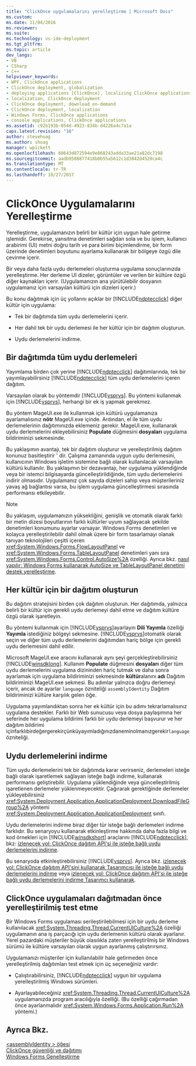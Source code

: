 ```yaml
---
title: "ClickOnce uygulamalarını yerelleştirme | Microsoft Docs"
ms.custom: 
ms.date: 11/04/2016
ms.reviewer: 
ms.suite: 
ms.technology: vs-ide-deployment
ms.tgt_pltfrm: 
ms.topic: article
dev_langs:
- VB
- CSharp
- C++
helpviewer_keywords:
- WPF, ClickOnce applications
- ClickOnce deployment, globalization
- deploying applications [ClickOnce], localizing ClickOnce applications
- localization, ClickOnce deployment
- ClickOnce deployment, download on-demand
- ClickOnce deployment, localization
- Windows Forms, ClickOnce applications
- console applications, ClickOnce applications
ms.assetid: c92b193b-054d-4923-834b-d4226a4c7a1a
caps.latest.revision: "16"
author: stevehoag
ms.author: shoag
manager: wpickett
ms.openlocfilehash: 60643d872594e9e868243adda33ae21a82dc7198
ms.sourcegitcommit: aadb9588877418b8b55a5612c1d3842d4520ca4c
ms.translationtype: MT
ms.contentlocale: tr-TR
ms.lasthandoff: 10/27/2017
---
```

# <a name="localizing-clickonce-applications"></a>ClickOnce Uygulamalarını Yerelleştirme
Yerelleştirme, uygulamanızın belirli bir kültür için uygun hale getirme işlemidir. Gerekirse, yansıtma denetimleri sağdan sola ve bu işlem, kullanıcı arabirimi (UI) metni doğru tarih ve para birimi biçimlendirme, bir form üzerinde denetimleri boyutunu ayarlama kullanarak bir bölgeye özgü dile çevirme içerir.  
  
 Bir veya daha fazla uydu derlemeleri oluşturma uygulama sonuçlarınızda yerelleştirme. Her derleme UI dizeler, görüntüler ve verilen bir kültüre özgü diğer kaynakları içerir. (Uygulamanızın ana yürütülebilir dosyanın uygulamanız için varsayılan kültürü için dizeleri içerir.)  
  
 Bu konu dağıtmak için üç yollarını açıklar bir [!INCLUDE[ndptecclick](../deployment/includes/ndptecclick_md.md)] diğer kültür için uygulama:  
  
-   Tek bir dağıtımda tüm uydu derlemelerini içerir.  
  
-   Her dahil tek bir uydu derlemesi ile her kültür için bir dağıtım oluşturun.  
  
-   Uydu derlemelerini indirme.  
  
## <a name="including-all-satellite-assemblies-in-a-deployment"></a>Bir dağıtımda tüm uydu derlemeleri  
 Yayımlama birden çok yerine [!INCLUDE[ndptecclick](../deployment/includes/ndptecclick_md.md)] dağıtımlarında, tek bir yayımlayabilirsiniz [!INCLUDE[ndptecclick](../deployment/includes/ndptecclick_md.md)] tüm uydu derlemelerini içeren dağıtım.  
  
 Varsayılan olarak bu yöntemdir [!INCLUDE[vsprvs](../code-quality/includes/vsprvs_md.md)]. Bu yöntemi kullanmak için [!INCLUDE[vsprvs](../code-quality/includes/vsprvs_md.md)], herhangi bir ek iş yapmak gerekmez.  
  
 Bu yöntem MageUI.exe ile kullanmak için kültürü uygulamanıza ayarlamalısınız **nötr** MageUI.exe içinde. Ardından, el ile tüm uydu derlemelerinin dağıtımınızda eklemeniz gerekir. MageUI.exe, kullanarak uydu derlemelerini ekleyebilirsiniz **Populate** düğmesini **dosyaları** uygulama bildiriminizi sekmesinde.  
  
 Bu yaklaşımın avantajı, tek bir dağıtım oluşturur ve yerelleştirilmiş dağıtım konunuz basitleştirir ' dir. Çalışma zamanında uygun uydu derlemesini, kullanıcının Windows işletim sistemine bağlı olarak kullanılacak varsayılan kültürü kullanılır. Bu yaklaşımın bir dezavantajı, her uygulama yüklendiğinde veya bir istemci bilgisayarda güncelleştirildiğinde, tüm uydu derlemelerini indirir olmasıdır. Uygulamanız çok sayıda dizeleri sahip veya müşterileriniz yavaş ağ bağlantısı varsa, bu işlem uygulama güncelleştirmesi sırasında performansı etkileyebilir.  
  
> [!NOTE]
>  Bu yaklaşım, uygulamanızın yüksekliğini, genişlik ve otomatik olarak farklı bir metin dizesi boyutlarının farklı kültürler uyum sağlayacak şekilde denetimleri konumunu ayarlar varsayar. Windows Forms denetimleri ve kolayca yerelleştirilebilir dahil olmak üzere bir form tasarlamayı olanak tanıyan teknolojileri çeşitli içeren <xref:System.Windows.Forms.FlowLayoutPanel> ve <xref:System.Windows.Forms.TableLayoutPanel> denetimleri yanı sıra <xref:System.Windows.Forms.Control.AutoSize%2A> özelliği.  Ayrıca bkz. [nasıl yapılır: Windows Forms kullanarak AutoSize ve TableLayoutPanel denetimi destek yerelleştirme](http://msdn.microsoft.com/library/1zkt8b33\(v=vs.110\)).  
  
## <a name="generate-one-deployment-for-each-culture"></a>Her kültür için bir dağıtım oluşturun  
 Bu dağıtım stratejisini birden çok dağıtım oluşturun. Her dağıtımda, yalnızca belirli bir kültür için gerekli uydu derlemeyi dahil etme ve dağıtım kültüre özgü olarak işaretleyin.  
  
 Bu yöntemi kullanmak için [!INCLUDE[vsprvs](../code-quality/includes/vsprvs_md.md)]ayarlayın **Dili Yayımla** özelliği **Yayımla** istediğiniz bölgeyi sekmesine. [!INCLUDE[vsprvs](../code-quality/includes/vsprvs_md.md)]otomatik olarak seçin ve diğer tüm uydu derlemelerini dağıtımdan hariç bölge için gerekli uydu derlemesini dahil edilir.  
  
 Microsoft MageUI.exe aracını kullanarak aynı şeyi gerçekleştirebilirsiniz [!INCLUDE[winsdklong](../deployment/includes/winsdklong_md.md)]. Kullanım **Populate** düğmesini **dosyaları** diğer tüm uydu derlemelerini uygulama dizininden hariç tutmak ve daha sonra ayarlamak için uygulama bildiriminizi sekmesinde **kültür**alanını **adı** Dağıtım bildiriminizi MageUI.exe sekmesi. Bu adımlar yalnızca doğru derlemeyi içerir, ancak de ayarlar `language` özniteliği `assemblyIdentity` Dağıtım bildiriminizi kültüre karşılık gelen öğe.  
  
 Uygulama yayımlandıktan sonra her ek kültür için bu adımı tekrarlamalısınız uygulama destekler. Farklı bir Web sunucusu veya dosya paylaşımına her seferinde her uygulama bildirimi farklı bir uydu derlemeyi başvurur ve her dağıtım bildirimi içinfarklıbirdeğergerekirçünküyayımladığınızdaneminolmanızgerekir`language`özniteliği.  
  
## <a name="downloading-satellite-assemblies-on-demand"></a>Uydu derlemelerini indirme  
 Tüm uydu derlemelerini tek bir dağıtımda karar verirseniz, derlemeleri isteğe bağlı olarak işaretlemek sağlayan isteğe bağlı indirme, kullanarak performansı geliştirebilir. Uygulama yüklendiğinde veya güncelleştirilmiş işaretlenen derlemeler yüklenmeyecektir. Çağırarak gerektiğinde derlemeler yükleyebilirsiniz <xref:System.Deployment.Application.ApplicationDeployment.DownloadFileGroup%2A> yöntemi <xref:System.Deployment.Application.ApplicationDeployment> sınıfı.  
  
 Uydu derlemelerini indirme biraz diğer tür isteğe bağlı derlemeleri indirme farklıdır. Bu senaryoyu kullanarak etkinleştirme hakkında daha fazla bilgi ve kod örnekleri için [!INCLUDE[winsdkshort](../debugger/debug-interface-access/includes/winsdkshort_md.md)] araçlarını [!INCLUDE[ndptecclick](../deployment/includes/ndptecclick_md.md)], bkz: [izlenecek yol: ClickOnce dağıtım API'si ile isteğe bağlı uydu derlemelerini indirme](../deployment/walkthrough-downloading-satellite-assemblies-on-demand-with-the-clickonce-deployment-api.md).  
  
 Bu senaryoda etkinleştirebilirsiniz [!INCLUDE[vsprvs](../code-quality/includes/vsprvs_md.md)].  Ayrıca bkz. [izlenecek yol: ClickOnce dağıtım API'sini kullanarak Tasarımcısı ile isteğe bağlı uydu derlemelerini indirme](http://msdn.microsoft.com/library/ms366788\(v=vs.110\)) veya [izlenecek yol: ClickOnce dağıtım API'si ile isteğe bağlı uydu derlemelerini indirme Tasarımcı kullanarak](http://msdn.microsoft.com/library/ms366788\(v=vs.120\)).  
  
## <a name="testing-localized-clickonce-applications-before-deployment"></a>ClickOnce uygulamaları dağıtmadan önce yerelleştirilmiş test etme  
 Bir Windows Forms uygulaması serileştirilebilmesi için bir uydu derleme kullanılacak <xref:System.Threading.Thread.CurrentUICulture%2A> özelliği uygulamanın ana iş parçacığı için uydu derlemenin kültürü olarak ayarlanır. Yerel pazardaki müşteriler büyük olasılıkla zaten yerelleştirilmiş bir Windows sürümü ile kültüre varsayılan olarak uygun ayarlanmış çalıştırırsınız.  
  
 Uygulamanızı müşteriler için kullanılabilir hale getirmeden önce yerelleştirilmiş dağıtımları test etmek için üç seçeneğiniz vardır:  
  
-   Çalıştırabilirsiniz, [!INCLUDE[ndptecclick](../deployment/includes/ndptecclick_md.md)] uygun bir uygulama yerelleştirilmiş Windows sürümleri.  
  
-   Ayarlayabileceğiniz <xref:System.Threading.Thread.CurrentUICulture%2A> uygulamanızda program aracılığıyla özelliği. (Bu özelliği çağırmadan önce ayarlanmalıdır <xref:System.Windows.Forms.Application.Run%2A> yöntemi.)  
  
## <a name="see-also"></a>Ayrıca Bkz.  
 [\<assemblyIdentity > öğesi](../deployment/assemblyidentity-element-clickonce-deployment.md)   
 [ClickOnce güvenliği ve dağıtımı](../deployment/clickonce-security-and-deployment.md)   
 [Windows Forms Genelleştirme](/dotnet/framework/winforms/advanced/globalizing-windows-forms)